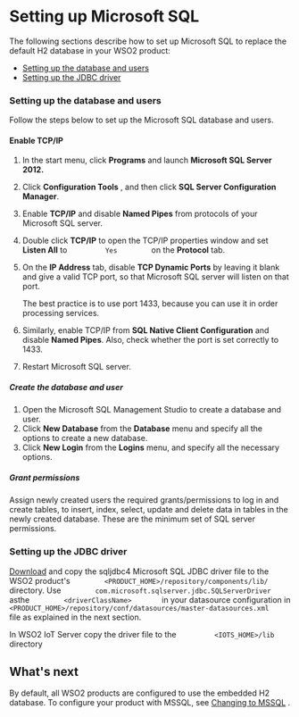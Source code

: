 # Setting up Microsoft SQL

The following sections describe how to set up Microsoft SQL to replace
the default H2 database in your WSO2 product:

-   [Setting up the database and
    users](#SettingupMicrosoftSQL-Settingupthedatabaseandusers)
-   [Setting up the JDBC
    driver](#SettingupMicrosoftSQL-SettinguptheJDBCdriver)

### Setting up the database and users

Follow the steps below to set up the Microsoft SQL database and users.

#### Enable TCP/IP

1.  In the start menu, click **Programs** and launch **Microsoft SQL
    Server 2012.**
2.  Click **Configuration Tools** , and then click **SQL Server
    Configuration Manager**.
3.  Enable **TCP/IP** and disable **Named Pipes** from protocols of your
    Microsoft SQL server.
4.  Double click **TCP/IP** to open the TCP/IP properties window and set
    **Listen All** to `          Yes         ` on the **Protocol** tab.
5.  On the **IP Address** tab, disable **TCP Dynamic Ports** by leaving
    it blank and give a valid TCP port, so that Microsoft SQL server
    will listen on that port.

    The best practice is to use port 1433, because you can use it in
    order processing services.

6.  Similarly, enable TCP/IP from **SQL Native Client Configuration**
    and disable **Named Pipes**. Also, check whether the port is set
    correctly to 1433.
7.  Restart Microsoft SQL server.

##### Create the database and user

1.  Open the Microsoft SQL Management Studio to create a database and
    user.
2.  Click **New Database** from the **Database** menu and specify all
    the options to create a new database.
3.  Click **New Login** from the **Logins** menu, and specify all the
    necessary options.

##### Grant permissions

Assign newly created users the required grants/permissions to log in and
create tables, to insert, index, select, update and delete data in
tables in the newly created database. These are the minimum set of SQL
server permissions.

### Setting up the JDBC driver

[Download](https://msdn.microsoft.com/en-us/data/aa937724.aspx) and copy
the sqljdbc4 Microsoft SQL JDBC driver file to the WSO2 product's
`         <PRODUCT_HOME>/repository/components/lib/        `
directory. Use
`         com.microsoft.sqlserver.jdbc.SQLServerDriver        ` asthe
`         <driverClassName>        ` in your datasource configuration in
`         <PRODUCT_HOME>/repository/conf/datasources/master-datasources.xml        `
file as explained in the next section.

In WSO2 IoT Server copy the driver file to the
`          <IOTS_HOME>/lib         ` directory

## What's next

By default, all WSO2 products are configured to use the embedded H2
database. To configure your product with MSSQL, see [Changing to
MSSQL](_Changing_to_MSSQL_) .
